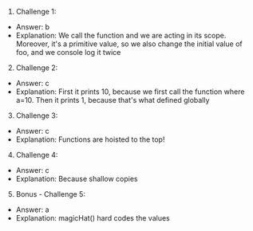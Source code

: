 1. Challenge 1:
  - Answer: b
  - Explanation: We call the function and we are acting in its scope. Moreover, it's a primitive value, so we also change the initial value of foo, and we console log it twice


2. Challenge 2:
  - Answer: c
  - Explanation: First it prints 10, because we first call the function where a=10. Then it prints 1, because that's what defined globally


3. Challenge 3:
  - Answer: c
  - Explanation: Functions are hoisted to the top!


4. Challenge 4:
  - Answer: c
  - Explanation: Because shallow copies


5. Bonus - Challenge 5:
  - Answer: a
  - Explanation: magicHat() hard codes the values
